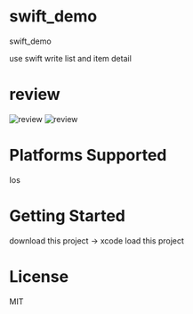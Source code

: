 # swift_demo
swift_demo

use swift write list and item detail
# review
![review](https://github.com/huangnan78100/swift-demo/blob/master/review-image/2.png)    ![review](https://github.com/huangnan78100/swift-demo/blob/master/review-image/1.png) 
# Platforms Supported
 Ios
# Getting Started
download this project -> xcode load this project

# License
MIT

